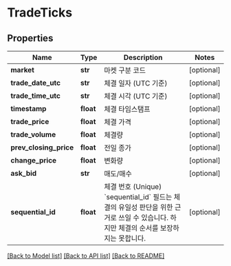 # TradeTicks

## Properties
Name | Type | Description | Notes
------------ | ------------- | ------------- | -------------
**market** | **str** | 마켓 구분 코드 | [optional] 
**trade_date_utc** | **str** | 체결 일자 (UTC 기준) | [optional] 
**trade_time_utc** | **str** | 체결 시각 (UTC 기준) | [optional] 
**timestamp** | **float** | 체결 타임스탬프 | [optional] 
**trade_price** | **float** | 체결 가격 | [optional] 
**trade_volume** | **float** | 체결량 | [optional] 
**prev_closing_price** | **float** | 전일 종가 | [optional] 
**change_price** | **float** | 변화량 | [optional] 
**ask_bid** | **str** | 매도/매수 | [optional] 
**sequential_id** | **float** | 체결 번호 (Unique)  &#x60;sequential_id&#x60; 필드는 체결의 유일성 판단을 위한 근거로 쓰일 수 있습니다. 하지만 체결의 순서를 보장하지는 못합니다.  | [optional] 

[[Back to Model list]](../README.md#documentation-for-models) [[Back to API list]](../README.md#documentation-for-api-endpoints) [[Back to README]](../README.md)


